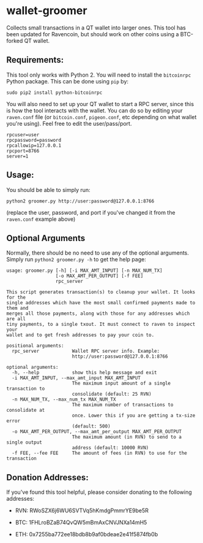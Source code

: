# wallet-groomer
Collects small transactions in a QT wallet into larger ones. This tool has been updated for Ravencoin, but should work on other coins using a BTC-forked QT wallet.

## Requirements:

This tool only works with Python 2. You will need to install the `bitcoinrpc` Python package. This can be done using `pip` by:

`sudo pip2 install python-bitcoinrpc`

You will also need to set up your QT wallet to start a RPC server, since this is how the tool interacts with the wallet. You can do so by editing your `raven.conf` file (or `bitcoin.conf`, `pigeon.conf`, etc depending on what wallet you're using). Feel free to edit the user/pass/port.

```
rpcuser=user
rpcpassword=password
rpcallowip=127.0.0.1
rpcport=8766
server=1
```

## Usage:

You should be able to simply run:

`python2 groomer.py http://user:password@127.0.0.1:8766`

(replace the user, password, and port if you've changed it from the `raven.conf` example above)

## Optional Arguments

Normally, there should be no need to use any of the optional arguments. Simply run `python2 groomer.py -h` to get the help page:

```
usage: groomer.py [-h] [-i MAX_AMT_INPUT] [-n MAX_NUM_TX]
                  [-o MAX_AMT_PER_OUTPUT] [-f FEE]
                  rpc_server

This script generates transaction(s) to cleanup your wallet. It looks for the
single addresses which have the most small confirmed payments made to them and
merges all those payments, along with those for any addresses which are all
tiny payments, to a single txout. It must connect to raven to inspect your
wallet and to get fresh addresses to pay your coin to.

positional arguments:
  rpc_server            Wallet RPC server info. Example:
                        http://user:password@127.0.0.1:8766

optional arguments:
  -h, --help            show this help message and exit
  -i MAX_AMT_INPUT, --max_amt_input MAX_AMT_INPUT
                        The maximum input amount of a single transaction to
                        consolidate (default: 25 RVN)
  -n MAX_NUM_TX, --max_num_tx MAX_NUM_TX
                        The maximum number of transactions to consolidate at
                        once. Lower this if you are getting a tx-size error
                        (default: 500)
  -o MAX_AMT_PER_OUTPUT, --max_amt_per_output MAX_AMT_PER_OUTPUT
                        The maximum amount (in RVN) to send to a single output
                        address (default: 10000 RVN)
  -f FEE, --fee FEE     The amount of fees (in RVN) to use for the transaction
```


## Donation Addresses:
If you've found this tool helpful, please consider donating to the following addresses:

- RVN: RWoSZX6j6WU6SVTVq5hKmdgPmmrYE9be5R

- BTC: 1FHLroBZaB74QvQW5mBmAxCNVJNXa14mH5

- ETH: 0x7255ba772ee18bdb8b9af0bdeae2e41f5874fb0b
